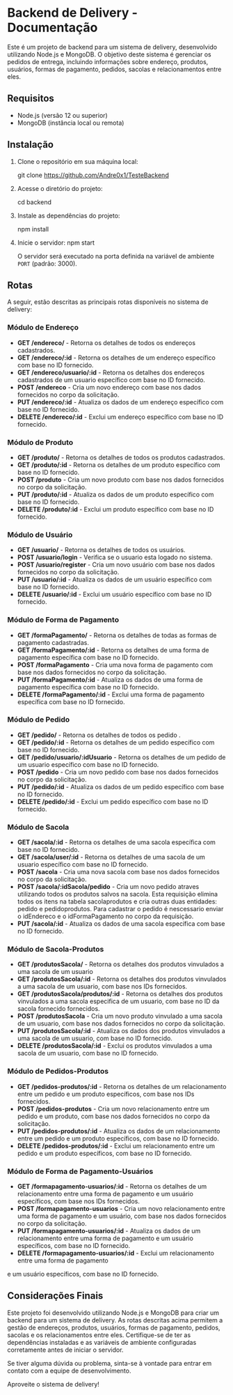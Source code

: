 # Backend de Delivery - Documentação

Este é um projeto de backend para um sistema de delivery, desenvolvido utilizando Node.js e MongoDB. O objetivo deste sistema é gerenciar os pedidos de entrega, incluindo informações sobre endereço, produtos, usuários, formas de pagamento, pedidos, sacolas e relacionamentos entre eles.

## Requisitos

- Node.js (versão 12 ou superior)
- MongoDB (instância local ou remota)

## Instalação

1. Clone o repositório em sua máquina local:

   git clone https://github.com/Andre0x1/TesteBackend


2. Acesse o diretório do projeto:


   cd backend

3. Instale as dependências do projeto:

   npm install

4. Inicie o servidor:
   npm start


   O servidor será executado na porta definida na variável de ambiente `PORT` (padrão: 3000).

## Rotas

A seguir, estão descritas as principais rotas disponíveis no sistema de delivery:

### Módulo de Endereço

- **GET /endereco/** - Retorna os detalhes de todos os endereços cadastrados.
- **GET /endereco/:id** - Retorna os detalhes de um endereço específico com base no ID fornecido.
- **GET /endereco/usuario/:id** - Retorna os detalhes dos endereços cadastrados de um usuario específico com base no ID fornecido.
- **POST /endereco** - Cria um novo endereço com base nos dados fornecidos no corpo da solicitação.
- **PUT /endereco/:id** - Atualiza os dados de um endereço específico com base no ID fornecido.
- **DELETE /endereco/:id** - Exclui um endereço específico com base no ID fornecido.

### Módulo de Produto

- **GET /produto/** - Retorna os detalhes de todos os produtos cadastrados.
- **GET /produto/:id** - Retorna os detalhes de um produto específico com base no ID fornecido.
- **POST /produto** - Cria um novo produto com base nos dados fornecidos no corpo da solicitação.
- **PUT /produto/:id** - Atualiza os dados de um produto específico com base no ID fornecido.
- **DELETE /produto/:id** - Exclui um produto específico com base no ID fornecido.

### Módulo de Usuário

- **GET /usuario/** - Retorna os detalhes de todos os usuários.
- **POST /usuario/login** - Verifica se o usuario esta logado no sistema.
- **POST /usuario/register** - Cria um novo usuário com base nos dados fornecidos no corpo da solicitação.
- **PUT /usuario/:id** - Atualiza os dados de um usuário específico com base no ID fornecido.
- **DELETE /usuario/:id** - Exclui um usuário específico com base no ID fornecido.

### Módulo de Forma de Pagamento

- **GET /formaPagamento/** - Retorna os detalhes de todas as formas de pagamento cadastradas.
- **GET /formaPagamento/:id** - Retorna os detalhes de uma forma de pagamento específica com base no ID fornecido.
- **POST /formaPagamento** - Cria uma nova forma de pagamento com base nos dados fornecidos no corpo da solicitação.
- **PUT /formaPagamento/:id** - Atualiza os dados de uma forma de  pagamento específica com base no ID fornecido.
- **DELETE /formaPagamento/:id** - Exclui uma forma de pagamento específica com base no ID fornecido.

### Módulo de Pedido

- **GET /pedido/** - Retorna os detalhes de todos os pedido .
- **GET /pedido/:id** - Retorna os detalhes de um pedido específico com base no ID fornecido.
- **GET /pedido/usuario/:idUsuario** - Retorna os detalhes de um pedido de um usuario específico com base no ID fornecido.
- **POST /pedido** - Cria um novo pedido com base nos dados fornecidos no corpo da solicitação.
- **PUT /pedido/:id** - Atualiza os dados de um pedido específico com base no ID fornecido.
- **DELETE /pedido/:id** - Exclui um pedido específico com base no ID fornecido.

### Módulo de Sacola

- **GET /sacola/:id** - Retorna os detalhes de uma sacola específica com base no ID fornecido.
- **GET /sacola/user/:id** - Retorna os detalhes de uma sacola de um usuario específico com base no ID fornecido.
- **POST /sacola** - Cria uma nova sacola com base nos dados fornecidos no corpo da solicitação.
- **POST /sacola/:idSacola/pedido** - Cria um novo pedido atraves utilizando todos os produtos salvos na sacola. Esta requisição elimina todos os itens na tabela sacolaprodutos e cria outras duas entidades: pedido e pedidoprodutos. Para cadastrar o pedido é nescessario enviar o idEndereco e o idFormaPagamento no corpo da requisição.
- **PUT /sacola/:id** - Atualiza os dados de uma sacola específica com base no ID fornecido.


### Módulo de Sacola-Produtos


- **GET /produtosSacola/** - Retorna os detalhes dos produtos vinvulados a uma sacola de um usuario
- **GET /produtosSacola/:id** - Retorna os detalhes dos produtos vinvulados a uma sacola de um usuario, com base nos IDs fornecidos.
- **GET /produtosSacola/produtos/:id** - Retorna os detalhes dos produtos vinvulados a uma sacola especifica de um usuario, com base no ID da sacola fornecido fornecidos.
- **POST /produtosSacola** - Cria um novo produto vinvulado a uma sacola de um usuario, com base nos dados fornecidos no corpo da solicitação.
- **PUT /produtosSacola/:id** - Atualiza os dados dos produtos vinvulados a uma sacola de um usuario, com base no ID fornecido.
- **DELETE /produtosSacola/:id** - Exclui os produtos vinvulados a uma sacola de um usuario, com base no ID fornecido.

### Módulo de Pedidos-Produtos

- **GET /pedidos-produtos/:id** - Retorna os detalhes de um relacionamento entre um pedido e um produto específicos, com base nos IDs fornecidos.
- **POST /pedidos-produtos** - Cria um novo relacionamento entre um pedido e um produto, com base nos dados fornecidos no corpo da solicitação.
- **PUT /pedidos-produtos/:id** - Atualiza os dados de um relacionamento entre um pedido e um produto específicos, com base no ID fornecido.
- **DELETE /pedidos-produtos/:id** - Exclui um relacionamento entre um pedido e um produto específicos, com base no ID fornecido.

### Módulo de Forma de Pagamento-Usuários

- **GET /formapagamento-usuarios/:id** - Retorna os detalhes de um relacionamento entre uma forma de pagamento e um usuário específicos, com base nos IDs fornecidos.
- **POST /formapagamento-usuarios** - Cria um novo relacionamento entre uma forma de pagamento e um usuário, com base nos dados fornecidos no corpo da solicitação.
- **PUT /formapagamento-usuarios/:id** - Atualiza os dados de um relacionamento entre uma forma de pagamento e um usuário específicos, com base no ID fornecido.
- **DELETE /formapagamento-usuarios/:id** - Exclui um relacionamento entre uma forma de pagamento

 e um usuário específicos, com base no ID fornecido.

## Considerações Finais

Este projeto foi desenvolvido utilizando Node.js e MongoDB para criar um backend para um sistema de delivery. As rotas descritas acima permitem a gestão de endereços, produtos, usuários, formas de pagamento, pedidos, sacolas e os relacionamentos entre eles. Certifique-se de ter as dependências instaladas e as variáveis de ambiente configuradas corretamente antes de iniciar o servidor.

Se tiver alguma dúvida ou problema, sinta-se à vontade para entrar em contato com a equipe de desenvolvimento.

Aproveite o sistema de delivery!